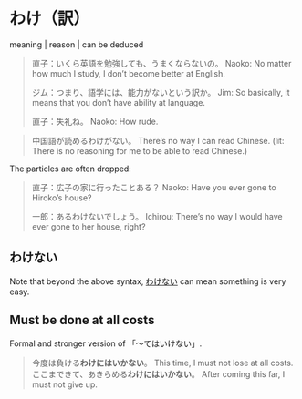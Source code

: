 # わけ（訳）

meaning | reason | can be deduced

> 直子：いくら英語を勉強しても、うまくならないの。
> Naoko: No matter how much I study, I don’t become better at English.
>
> ジム：つまり、語学には、能力がないという訳か。
> Jim: So basically, it means that you don’t have ability at language.
>
> 直子：失礼ね。
> Naoko: How rude.

> 中国語が読めるわけがない。
> There’s no way I can read Chinese. (lit: There is no reasoning for me to be able to read Chinese.)

The particles are often dropped:

> 直子：広子の家に行ったことある？
> Naoko: Have you ever gone to Hiroko’s house?
> 
> 一郎：あるわけないでしょう。
> Ichirou: There’s no way I would have ever gone to her house, right?

## わけない

Note that beyond the above syntax, [わけない](わけない) can mean something is very easy.

## Must be done at all costs

Formal and stronger version of 「～てはいけない」. 

> 今度は負ける**わけにはいかない**。
> This time, I must not lose at all costs.
> ここまできて、あきらめる**わけにはいかない**。
> After coming this far, I must not give up.